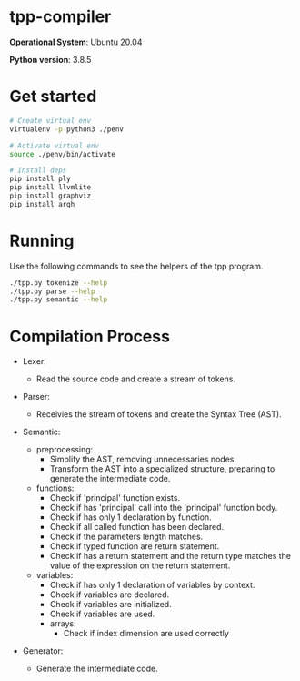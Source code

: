 # tpp-compiler

**Operational System**: Ubuntu 20.04

**Python version**: 3.8.5

# Get started

```bash
# Create virtual env
virtualenv -p python3 ./penv

# Activate virtual env
source ./penv/bin/activate

# Install deps
pip install ply
pip install llvmlite
pip install graphviz
pip install argh
```

# Running

Use the following commands to see the helpers of the tpp program.

```bash
./tpp.py tokenize --help
./tpp.py parse --help
./tpp.py semantic --help
```

# Compilation Process

- Lexer:
  * Read the source code and create a stream of tokens.

- Parser:
  * Receivies the stream of tokens and create the Syntax Tree (AST).

- Semantic:
  * preprocessing:
    * Simplify the AST, removing unnecessaries nodes.
    * Transform the AST into a specialized structure, preparing to generate the intermediate code.
  * functions:
    * Check if 'principal' function exists.
    * Check if has 'principal' call into the 'principal' function body.
    * Check if has only 1 declaration by function.
    * Check if all called function has been declared.
    * Check if the parameters length matches.
    * Check if typed function are return statement.
    * Check if has a return statement and the return type matches the value of the expression on the return statement.
  * variables:
    * Check if has only 1 declaration of variables by context.
    * Check if variables are declared.
    * Check if variables are initialized.
    * Check if variables are used.
    * arrays:
      * Check if index dimension are used correctly


- Generator:
  * Generate the intermediate code.

